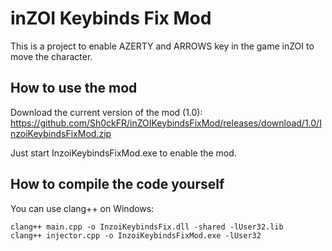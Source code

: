 # inZOI Keybinds Fix Mod

This is a project to enable AZERTY and ARROWS key in the game inZOI to move the character.

## How to use the mod

Download the current version of the mod (1.0): https://github.com/Sh0ckFR/inZOIKeybindsFixMod/releases/download/1.0/InzoiKeybindsFixMod.zip

Just start InzoiKeybindsFixMod.exe to enable the mod.

## How to compile the code yourself

You can use clang++ on Windows:

```
clang++ main.cpp -o InzoiKeybindsFix.dll -shared -lUser32.lib
clang++ injector.cpp -o InzoiKeybindsFixMod.exe -lUser32
```
